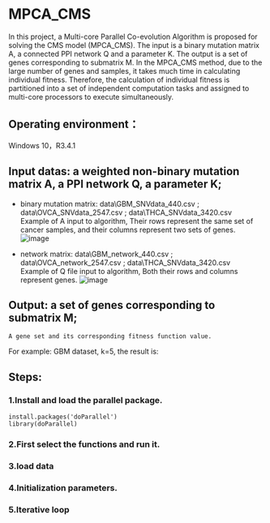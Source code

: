 # MPCA_CMS
In this project, a Multi-core Parallel Co-evolution Algorithm is proposed for solving the CMS model (MPCA_CMS). The input is a binary mutation matrix A, a connected PPI network Q and a parameter K. The output is a set of genes corresponding to submatrix M. In the MPCA_CMS method, due to the large number of genes and samples, it takes much time in calculating individual fitness. Therefore, the calculation of individual fitness is partitioned into a set of independent computation tasks and assigned to multi-core processors to execute simultaneously.

## Operating environment：
Windows 10，R3.4.1

## Input datas: a weighted non-binary mutation matrix A, a PPI network Q, a parameter K; <br>
* binary mutation matrix: data\GBM_SNVdata_440.csv ;    data\OVCA_SNVdata_2547.csv ;  data\THCA_SNVdata_3420.csv <br>
Example of A input to algorithm,  Their rows represent the same set of cancer samples, and their columns represent two sets of genes.<br>
![image](https://github.com/CXiaorong/MPCA_CMS/assets/105973069/4aadb1e2-15eb-4b46-bc66-2757d3a21348)

* network matrix: data\GBM_network_440.csv ;   data\OVCA_network_2547.csv ;  data\THCA_SNVdata_3420.csv <br>
Example of Q file input to algorithm, Both their rows and columns represent genes.
![image](https://user-images.githubusercontent.com/105973069/169654040-765489f4-7d48-44f3-89d3-73e204380797.png)

## Output: a set of genes corresponding to submatrix M;	
	A gene set and its corresponding fitness function value.
 For example: GBM dataset, k=5, the result is: 

 ## Steps:
 
### 1.Install and load the parallel package.
    install.packages('doParallel')
    library(doParallel)
### 2.First select the functions and run it.
### 3.load data
### 4.Initialization parameters.
### 5.Iterative loop

 
